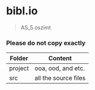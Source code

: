# bibl.io

> AS_5 oszimt

### Please do not copy exactly


| Folder         | Content                       |
|----------------|-------------------------------|
| project        | ooa, ood, and etc.            |
| src            | all the source files          |
